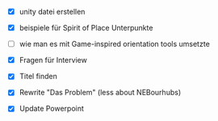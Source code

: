 - [x] unity datei erstellen
- [x] beispiele für Spirit of Place Unterpunkte
- [ ] wie man es mit Game-inspired orientation tools umsetzte
- [x] Fragen für Interview
- [x] Titel finden
- [x] Rewrite "Das Problem" (less about NEBourhubs)
- [x] Update Powerpoint



